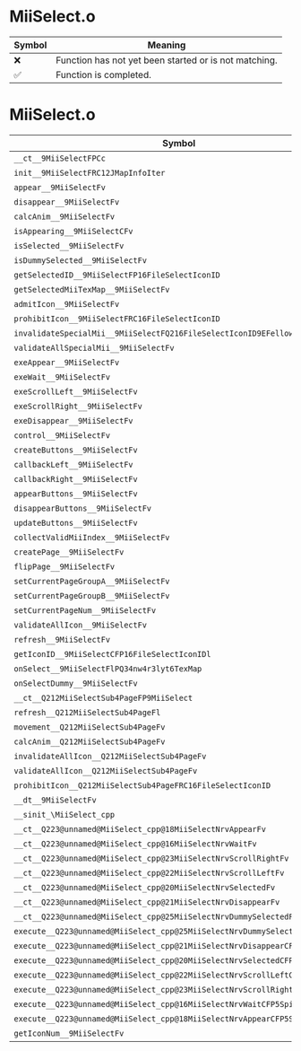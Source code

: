 # MiiSelect.o
| Symbol | Meaning 
| ------------- | ------------- 
| :x: | Function has not yet been started or is not matching. 
| :white_check_mark: | Function is completed. 


# MiiSelect.o
| Symbol | Decompiled? |
| ------------- | ------------- |
| `__ct__9MiiSelectFPCc` | :x: |
| `init__9MiiSelectFRC12JMapInfoIter` | :x: |
| `appear__9MiiSelectFv` | :x: |
| `disappear__9MiiSelectFv` | :x: |
| `calcAnim__9MiiSelectFv` | :x: |
| `isAppearing__9MiiSelectCFv` | :x: |
| `isSelected__9MiiSelectFv` | :x: |
| `isDummySelected__9MiiSelectFv` | :x: |
| `getSelectedID__9MiiSelectFP16FileSelectIconID` | :x: |
| `getSelectedMiiTexMap__9MiiSelectFv` | :x: |
| `admitIcon__9MiiSelectFv` | :x: |
| `prohibitIcon__9MiiSelectFRC16FileSelectIconID` | :x: |
| `invalidateSpecialMii__9MiiSelectFQ216FileSelectIconID9EFellowID` | :x: |
| `validateAllSpecialMii__9MiiSelectFv` | :x: |
| `exeAppear__9MiiSelectFv` | :x: |
| `exeWait__9MiiSelectFv` | :x: |
| `exeScrollLeft__9MiiSelectFv` | :x: |
| `exeScrollRight__9MiiSelectFv` | :x: |
| `exeDisappear__9MiiSelectFv` | :x: |
| `control__9MiiSelectFv` | :x: |
| `createButtons__9MiiSelectFv` | :x: |
| `callbackLeft__9MiiSelectFv` | :x: |
| `callbackRight__9MiiSelectFv` | :x: |
| `appearButtons__9MiiSelectFv` | :x: |
| `disappearButtons__9MiiSelectFv` | :x: |
| `updateButtons__9MiiSelectFv` | :x: |
| `collectValidMiiIndex__9MiiSelectFv` | :x: |
| `createPage__9MiiSelectFv` | :x: |
| `flipPage__9MiiSelectFv` | :x: |
| `setCurrentPageGroupA__9MiiSelectFv` | :x: |
| `setCurrentPageGroupB__9MiiSelectFv` | :x: |
| `setCurrentPageNum__9MiiSelectFv` | :x: |
| `validateAllIcon__9MiiSelectFv` | :x: |
| `refresh__9MiiSelectFv` | :x: |
| `getIconID__9MiiSelectCFP16FileSelectIconIDl` | :x: |
| `onSelect__9MiiSelectFlPQ34nw4r3lyt6TexMap` | :x: |
| `onSelectDummy__9MiiSelectFv` | :x: |
| `__ct__Q212MiiSelectSub4PageFP9MiiSelect` | :x: |
| `refresh__Q212MiiSelectSub4PageFl` | :x: |
| `movement__Q212MiiSelectSub4PageFv` | :x: |
| `calcAnim__Q212MiiSelectSub4PageFv` | :x: |
| `invalidateAllIcon__Q212MiiSelectSub4PageFv` | :x: |
| `validateAllIcon__Q212MiiSelectSub4PageFv` | :x: |
| `prohibitIcon__Q212MiiSelectSub4PageFRC16FileSelectIconID` | :x: |
| `__dt__9MiiSelectFv` | :x: |
| `__sinit_\MiiSelect_cpp` | :x: |
| `__ct__Q223@unnamed@MiiSelect_cpp@18MiiSelectNrvAppearFv` | :x: |
| `__ct__Q223@unnamed@MiiSelect_cpp@16MiiSelectNrvWaitFv` | :x: |
| `__ct__Q223@unnamed@MiiSelect_cpp@23MiiSelectNrvScrollRightFv` | :x: |
| `__ct__Q223@unnamed@MiiSelect_cpp@22MiiSelectNrvScrollLeftFv` | :x: |
| `__ct__Q223@unnamed@MiiSelect_cpp@20MiiSelectNrvSelectedFv` | :x: |
| `__ct__Q223@unnamed@MiiSelect_cpp@21MiiSelectNrvDisappearFv` | :x: |
| `__ct__Q223@unnamed@MiiSelect_cpp@25MiiSelectNrvDummySelectedFv` | :x: |
| `execute__Q223@unnamed@MiiSelect_cpp@25MiiSelectNrvDummySelectedCFP5Spine` | :x: |
| `execute__Q223@unnamed@MiiSelect_cpp@21MiiSelectNrvDisappearCFP5Spine` | :x: |
| `execute__Q223@unnamed@MiiSelect_cpp@20MiiSelectNrvSelectedCFP5Spine` | :x: |
| `execute__Q223@unnamed@MiiSelect_cpp@22MiiSelectNrvScrollLeftCFP5Spine` | :x: |
| `execute__Q223@unnamed@MiiSelect_cpp@23MiiSelectNrvScrollRightCFP5Spine` | :x: |
| `execute__Q223@unnamed@MiiSelect_cpp@16MiiSelectNrvWaitCFP5Spine` | :x: |
| `execute__Q223@unnamed@MiiSelect_cpp@18MiiSelectNrvAppearCFP5Spine` | :x: |
| `getIconNum__9MiiSelectFv` | :x: |
